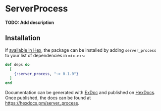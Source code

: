 # ServerProcess

**TODO: Add description**

## Installation

If [available in Hex](https://hex.pm/docs/publish), the package can be installed
by adding `server_process` to your list of dependencies in `mix.exs`:

```elixir
def deps do
  [
    {:server_process, "~> 0.1.0"}
  ]
end
```

Documentation can be generated with [ExDoc](https://github.com/elixir-lang/ex_doc)
and published on [HexDocs](https://hexdocs.pm). Once published, the docs can
be found at <https://hexdocs.pm/server_process>.

